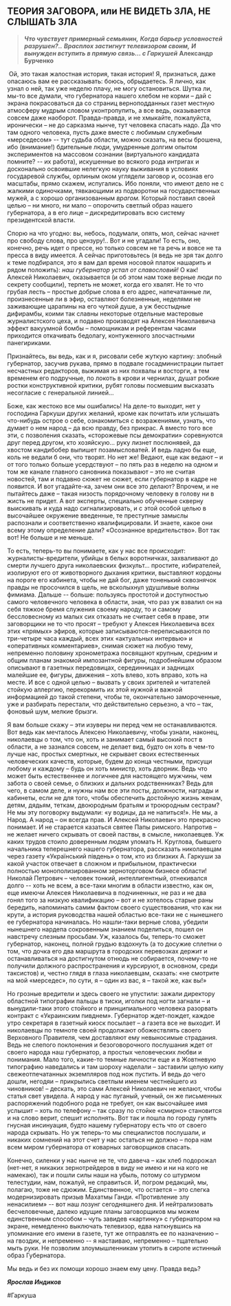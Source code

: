 ## ТЕОРИЯ ЗАГОВОРА, или НЕ ВИДЕТЬ ЗЛА, НЕ СЛЫШАТЬ ЗЛА

> ***Что чувствует примерный семьянин,***
> ***Когда барьер условностей разрушен?..***
> ***Врасплох застигнут телевизором своим,***
> ***И вынужден вступить в прямую связь… с Гаркушей***
> **Александр Бурченко**

​     Ой, это такая жалостная история, такая история! Я, признаться, даже опасаюсь вам ее рассказывать: боюсь, обрыдаетесь. Я лично, как узнал о ней, так уже неделю плачу, не могу остановиться. Шутка ли, мы-то все думали, что губернатора нашего хлебом не корми – дай с экрана покрасоваться да со страниц верноподданных газет местную атмосферу мудрым словом уконтропупить, а все ведь, оказывается совсем даже наоборот. Правда-правда, и не хмыкайте, пожалуйста, иронически – не до сарказма нынче, тут человека спасать надо. Да что там одного человека, пусть даже вместе с любимым служебным «мерседесом» -- тут судьба области, можно сказать, на весы брошена, ибо (внимание!) бдительные люди, умудренные долгим опытом экспериментов на массовом сознании (виртуального кандидата помните? -- их работа), искушенные во всякого рода интригах и досконально освоившие нелегкую науку выживания в условиях государевой службы, орлиным оком углядели заговор и, осознав его масштабы, прямо скажем, испугались. Ибо поняли, что имеют дело не с жалкими одиночками, тявкающими из подворотни на государственных мужей, а с хорошо организованным *врагом.* Который поставил своей целью – ни много, ни мало – опорочить светлый образ нашего губернатора, а в его лице – дискредитировать  всю систему президентской власти.

Спорю на что угодно: вы, небось, подумали, опять, мол, сейчас начнет про свободу слова, про цензуру!.. Вот и не угадали! То есть, оно, конечно, речь идет о прессе, но только совсем не та речь и вовсе не та пресса в виду имеется. А сейчас приготовьтесь (я ведь не зря так долго к теме подбирался, это я вам дал время носовой платок нашарить и рядом положить): *наш губернатор устал от славословий!* О как! Алексей Николаевич, оказывается (и об этом нам тоже верные люди по секрету сообщили), терпеть не может, когда его хвалят. Не то что грубая лесть – простые добрые слова в его адрес, напечатанные ли, произнесенные ли в эфир, оставляют болезненные, неделями не заживающие царапины на его чуткой душе, а уж бесстыдные дифирамбы, коими так славны некоторые отдельные мастеровые журналистского цеха, и подавно производят на Алексея Николаевича эффект вакуумной бомбы – помощникам и референтам часами приходится откачивать бедолагу, контуженного злосчастными панегириками.

Признайтесь, вы ведь, как и я, рисовали себе жуткую картину: злобный губернатор, засучив рукава, прямо в подвале госадминистрации пытает несчастных редакторов, выжимая из них похвалы и восторги, а тем временем его подручные, по локоть в крови и чернилах, душат робкие ростки конструктивной критики, рубят головы посмевшим высказать несогласие с генеральной линией… 

Боже, как жестоко все мы ошибались! На деле-то выходит, нет у господина Гаркуши других желаний, кроме как почитать или услышать что-нибудь острое о себе, ознакомиться с возражениями, узнать, что думает о нем народ – да всю правду, без прикрас. А вместо того все эти, с позволения сказать, «сторожевые псы демократии» соревнуются друг перед другом, кто хозяйскую… руку лизнет послюнявей, да хвостом кандибобер выпишет позамысловатей. И ведь ладно бы еще, коль не ведали б они, что творят. Но нет же! Ведают, еще как ведают – и от того только больше усердствуют – по пять раз в неделю на одном и том же канале главного сановника показывают – это не считая новостей, там и подавно сюжет не сюжет, если губернатор в кадре не появится. И вот угадайте-ка, зачем они все это делают? Впрочем, и не пытайтесь даже – такая низость порядочному человеку в голову ни в жисть не придет. А вот эксперты, специально обученные скверну выискивать и куда надо сигнализировать, и с этой особой целью в высочайшее окружение введенные, те преступные замыслы распознали и соответственно квалифицировали. И знаете, какое они всему этому определение дали? «Осознанное вредительство». Вот так вот! Не больше и не меньше. 

То есть, теперь-то вы понимаете, как у нас все происходит: журналисты-вредители, убийцы в белых воротничках, захваливают до смерти лучшего друга николаевских физкульт… простите, избирателей, изолируют его от животворного дыхания критики, выставляют кордоны на пороге его кабинета, чтобы не дай бог, даже тоненький сквознячок правды не просочился в щель, не всколыхнул удушливые волны фимиама. Дальше -- больше: пользуясь простотой и доступностью самого человечного человека в области, зная, что раз уж взвалил он на себя тяжкое бремя служения своему народу, то и самому бессловесному из малых сих отказать не считает себя в праве, эти заговорщики не то что просят – требуют у Алексея Николаевича всех этих «прямых» эфиров, которые записываются-переписываются по три-четыре часа каждый, всех этих «актуальных интервью» и «оперативных комментариев», снимая сюжет на любую тему, непременно половину хронометража посвящают крупным, средним и общим планам знакомой импозантной фигуры, подробнейшим образом описывают в газетных передовицах, серединницах и задницах малейшие ее, фигуры, движения – хоть влево, хоть вправо, хоть на месте. И все с одной целью – вызвать у своих зрителей и читателей стойкую аллергию, перекормить их этой нужной и важной информацией до такой степени, чтобы те, окончательно замороченные, уже и разбирать перестали, что действительно серьезно, а что – так, фоновый шум, мелкие брызги.

Я вам больше скажу – эти изуверы ни перед чем не останавливаются. Вот ведь как мечталось Алексею Николаевичу, чтобы узнали, наконец, николаевцы о том, что он, хоть и занимает самый высокий пост в области, а не зазнался совсем, не делает вид, будто он хоть в чем-то лучше нас, простых смертных, не скрывает своих естественных человеческих качеств, которые, будем до конца честными, присущи любому и каждому – будь он хоть министр, хоть дворник. Ведь что может быть естественнее и логичнее для настоящего мужчины, чем забота о своей семье, о близких и дальних родственниках? Ведь для чего, в самом деле, и нужны нам все эти посты, должности, награды и кабинеты, если не для того, чтобы обеспечить достойную жизнь женам, детям, дядьям, теткам, двоюродным братьям и троюродным сестрам? Не мы эту поговорку выдумали: «у водицы, да не напиться!». Не мы, а Народ. А народ – он всегда прав. И Алексей Николаевич это прекрасно понимает. И не старается казаться святее Папы римского. Напротив – не желает ничего скрывать от своей паствы, в смысле, николаевцев. Уж каких трудов стоило доверенным людям уломать Н. Круглова, бывшего начальника теперешнего нашего губернатора, рассказать николаевцам через газету «Український південь» о том, кто из близких А. Гаркуши за какой участок отвечает в сложном и прибыльном, практически полностью монополизированном зерноторговом бизнесе области! Николай Петрович – человек тонкий, интеллигентный, отнекивался долго -- хоть не всем, а все-таки многим в области известно, как он, еще имеючи Алексея Николаевича в подчиненных, не раз и не два гонял того за низкую квалификацию – вот и не хотелось старые раны бередить, напоминать самим фактом своего существования, что как ни крути, а история руководства нашей областью все-таки не с нынешнего ее губернатора начиналась. Но нашли-таки верные слова, убедили нынешнего нардепа сокровенным знанием поделиться, пошел он навстречу слезным просьбам. Уж, казалось бы, теперь-то сможет губернатор, наконец, полной грудью вздохнуть (а то досужие сплетни о том, что дочка его два маршрута в городских перевозках держит и останавливаться на достигнутом отнюдь не собирается, почему-то не получили должного распространения и курсируют, в основном, среди таксистов) и, честно глядя в глаза николаевцам, сказать: «не смотрите на мой «мерседес», по сути, я – один из вас, я – такой же, как вы!» 

Но грозные вредители и здесь своего не упустили: зажали директору областной типографии пальцы в тиски, иголки под ногти загнали – и вынудили-таки этого стойкого и принципиального человека разорвать контракт с «Украинским пивднем». Губернатор ждет-пождет, каждое утро секретаря в газетный киоск посылает – а газета все не выходит. И николаевцы по темноте своей продолжают обожествлять своего Верховного  Правителя, чем доставляют ему невыносимые страдания. Ведь не слепого поклонения и безоговорочного послушания ждет от своего народа наш губернатор, а простых человеческих любви и понимания. Мало того, какие-то темные личности еще и в Жовтневую типографию наведались и там шороху наделали – заставили целую кипу свежеотпечатанных экземпляров под нож пустить. И ведь до чего дошли, негодяи – прикрылись светлым именем честнейшего из чиновников! – дескать, это сами Алексей Николаевич не желают, чтобы статья свет увидела. А народ у нас пуганый, ученый, он же письменных распоряжений подобного рода не требует, он как высочайшее имя услышит – хоть по телефону – так сразу по стойке «смирно» становится и на слово верит, спешит исполнять. Вот так и пошла по городу гулять гнусная инсинуация, будто нашему губернатору есть что от своего народа скрывать. Но уж теперь-то мы специалистов послушали, и никаких сомнений на этот счет у нас остаться не должно – пора нам всем миром губернатора от коварных заговорщиков спасать. 

Конечно, силенки у нас нынче не те, что давеча – как хлеб подорожал (нет-нет, я никаких зернотрейдеров в виду не имею и ни на кого не намекаю), так и пошли силы наши на убыль, потому со штурмом телестудии, нам, пожалуй, не справиться. И, погром редакций, мы, полагаю, тоже не сдюжим. Единственное, что остается – это слегка модернизировать призыв Махатмы Ганди. «Противление злу ненасилием» -- вот наш лозунг сегодняшнего дня. И нейтрализовать бесчеловечные, далеко идущие планы заговорщиков мы можем единственным способом – чуть завидев «картинку» с губернатором на экране, немедленно выключать телевизор, едва наткнувшись на упоминание его имени в газете, тут же отправлять ее по назначению – на гвоздик, и непременно -- я настаиваю, непременно – тщательно мыть руки. Не позволим злоумышленникам утопить в сиропе истинный образ Губернатора. 

Мы ведь и без их помощи хорошо знаем ему цену. Правда ведь?

***Ярослав Индиков***

#Гаркуша 